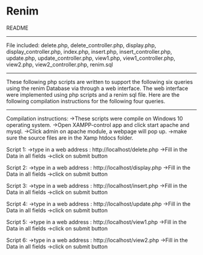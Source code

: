 # Renim

README
**************
File included: delete.php, delete_controller.php, display.php, display_controller.php,
	       index.php, insert.php, insert_controller.php, update.php, update_controller.php,
         view1.php, view1_controller.php, view2.php, view2_controller.php, renim.sql 	
**************
These following php scripts are written to support the following six queries using the renim Database via through
a web interface. The web interface were implemented using php scripts and a renim sql file. Here are the following 
compilation instructions for the following four queries.

**************
Compilation instructions:
->These scripts were compile on Windows 10 operating system.
->Open XAMPP-control app and click start apache and mysql.
->Click admin on apache module, a webpage will pop up.
->make sure the source files are in the Xamp htdocs folder.

Script 1:
->type in a web address : http://localhost/delete.php
->Fill in the Data in all fields
->click on submit button

Script 2:
->type in a web address : http://localhost/display.php
->Fill in the Data in all fields
->click on submit button

Script 3:
->type in a web address : http://localhost/insert.php
->Fill in the Data in all fields
->click on submit button          

Script 4:
->type in a web address : http://localhost/update.php
->Fill in the Data in all fields
->click on submit button     


Script 5:
->type in a web address : http://localhost/view1.php
->Fill in the Data in all fields
->click on submit button   

Script 6:
->type in a web address : http://localhost/view2.php
->Fill in the Data in all fields
->click on submit button   
